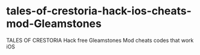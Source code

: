# tales-of-crestoria-hack-ios-cheats-mod-Gleamstones
TALES OF CRESTORIA Hack free Gleamstones Mod cheats codes that work iOS
